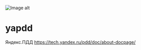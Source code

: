 ![Image alt](https://github.com/cyberlex404/yapdd/raw/master/images/logo_yandex.png)
# yapdd
Яндекс.ПДД
https://tech.yandex.ru/pdd/doc/about-docpage/
